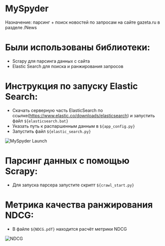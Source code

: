 #  MySpyder
Назначение: парсинг + поиск новостей по запросам на сайте gazeta.ru в разделе /News

# Были использованы библиотеки:
  - Scrapy для парсинга данных с сайта
  - Elastic Search для поиска и ранжирования запросов
 
# Инструкция по запуску Elastic Search:
  - Скачать серверную часть ElasticSearch по ссылке(https://www.elastic.co/downloads/elasticsearch) и запустить файл `${elasticsearch.bat}`
  - Указать путь к распаршенным данным в `${app_config.py}`
  - Запустить файл `${elastic_search.py}`
 
 ![MySpyder Launch](https://sun9-30.userapi.com/impf/ejrn5OM4pSGaEsqoi-X_JpBt9sqf-4F1SRnq4A/QcTsMIh_aWs.jpg?size=814x834&quality=96&proxy=1&sign=2d53edea4ddc35db338f1923e49431d3&type=album "Пример запуска программы")
  
# Парсинг данных с помощью Scrapy:
  - Для запуска парсера запустите скрипт `${crawl_start.py}`
  
# Метрика качества ранжирования NDCG:
  - В файле `${NDCG.pdf}` находится расчёт метрики NDCG
  
![NDCG](https://sun9-32.userapi.com/impf/ofRqLI893u0BglA_jUqd1XqGrE_vQ4YEtuCnyw/XJlCKcw4qdo.jpg?size=1149x666&quality=96&proxy=1&sign=79f380d5313daed6016182cc223a6e9f&type=album "NDCG")
